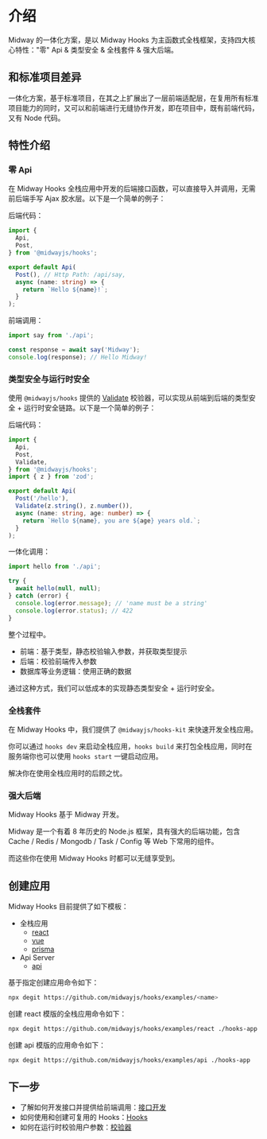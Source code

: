 # 介绍

Midway 的一体化方案，是以 Midway Hooks 为主函数式全栈框架，支持四大核心特性："零" Api & 类型安全 & 全栈套件 & 强大后端。



## 和标准项目差异



一体化方案，基于标准项目，在其之上扩展出了一层前端适配层，在复用所有标准项目能力的同时，又可以和前端进行无缝协作开发，即在项目中，既有前端代码，又有 Node 代码。



## 特性介绍

### 零 Api

在 Midway Hooks 全栈应用中开发的后端接口函数，可以直接导入并调用，无需前后端手写 Ajax 胶水层。以下是一个简单的例子：

后端代码：

```ts
import {
  Api,
  Post,
} from '@midwayjs/hooks';

export default Api(
  Post(), // Http Path: /api/say,
  async (name: string) => {
    return `Hello ${name}!`;
  }
);
```

前端调用：

```ts
import say from './api';

const response = await say('Midway');
console.log(response); // Hello Midway!
```

### 类型安全与运行时安全

使用 `@midwayjs/hooks` 提供的 [Validate](./validate.md) 校验器，可以实现从前端到后端的类型安全 + 运行时安全链路。以下是一个简单的例子：

后端代码：

```ts
import {
  Api,
  Post,
  Validate,
} from '@midwayjs/hooks';
import { z } from 'zod';

export default Api(
  Post('/hello'),
  Validate(z.string(), z.number()),
  async (name: string, age: number) => {
    return `Hello ${name}, you are ${age} years old.`;
  }
);
```

一体化调用：

```ts
import hello from './api';

try {
  await hello(null, null);
} catch (error) {
  console.log(error.message); // 'name must be a string'
  console.log(error.status); // 422
}
```

整个过程中。

- 前端：基于类型，静态校验输入参数，并获取类型提示
- 后端：校验前端传入参数
- 数据库等业务逻辑：使用正确的数据

通过这种方式，我们可以低成本的实现静态类型安全 + 运行时安全。

### 全栈套件

在 Midway Hooks 中，我们提供了 `@midwayjs/hooks-kit` 来快速开发全栈应用。

你可以通过 `hooks dev` 来启动全栈应用，`hooks build` 来打包全栈应用，同时在服务端你也可以使用 `hooks start` 一键启动应用。

解决你在使用全栈应用时的后顾之忧。

### 强大后端

Midway Hooks 基于 Midway 开发。

Midway 是一个有着 8 年历史的 Node.js 框架，具有强大的后端功能，包含 Cache / Redis / Mongodb / Task / Config 等 Web 下常用的组件。

而这些你在使用 Midway Hooks 时都可以无缝享受到。

## 创建应用

Midway Hooks 目前提供了如下模板：

- 全栈应用
  - [react](https://github.com/midwayjs/hooks/blob/main/examples/react)
  - [vue](https://github.com/midwayjs/hooks/blob/main/examples/vue)
  - [prisma](https://github.com/midwayjs/hooks/blob/main/examples/prisma)
- Api Server
  - [api](https://github.com/midwayjs/hooks/blob/main/examples/api)

基于指定创建应用命令如下：

```bash
npx degit https://github.com/midwayjs/hooks/examples/<name>
```

创建 react 模版的全栈应用命令如下：

```bash
npx degit https://github.com/midwayjs/hooks/examples/react ./hooks-app
```

创建 api 模版的应用命令如下：

```bash
npx degit https://github.com/midwayjs/hooks/examples/api ./hooks-app
```

## 下一步

- 了解如何开发接口并提供给前端调用：[接口开发](./api.md)
- 如何使用和创建可复用的 Hooks：[Hooks](./builtin-hooks.md)
- 如何在运行时校验用户参数：[校验器](./validate.md)
